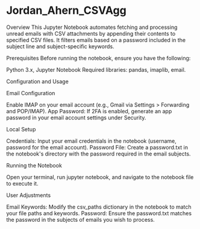 # Jordan_Ahern_CSVAgg


Overview
This Jupyter Notebook automates fetching and processing unread emails with CSV attachments by appending their contents to specified CSV files. It filters emails based on a password included in the subject line and subject-specific keywords.

Prerequisites
Before running the notebook, ensure you have the following:

Python 3.x, Jupyter Notebook
Required libraries: pandas, imaplib, email.


Configuration and Usage

Email Configuration

Enable IMAP on your email account (e.g., Gmail via Settings > Forwarding and POP/IMAP).
App Password: If 2FA is enabled, generate an app password in your email account settings under Security.

Local Setup

Credentials: Input your email credentials in the notebook (username, password for the email account).
Password File: Create a password.txt in the notebook's directory with the password required in the email subjects.

Running the Notebook

Open your terminal, run jupyter notebook, and navigate to the notebook file to execute it.

User Adjustments

Email Keywords: Modify the csv_paths dictionary in the notebook to match your file paths and keywords.
Password: Ensure the password.txt matches the password in the subjects of emails you wish to process.
